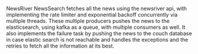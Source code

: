 NewsRiver NewsSearch fetches all the news using the newsriver api, with implementing the rate limiter and exponential backoff 
concurrently via multiple threads. These multiple producers pushes the news to the elasticsearch, using kafka as a queue, with multiple consumers as well. It also
implements the failure task by pushing the news to the couch database in case elastic search is not reachable and handles the exceptions and the retries to fetch all the information at its best.

